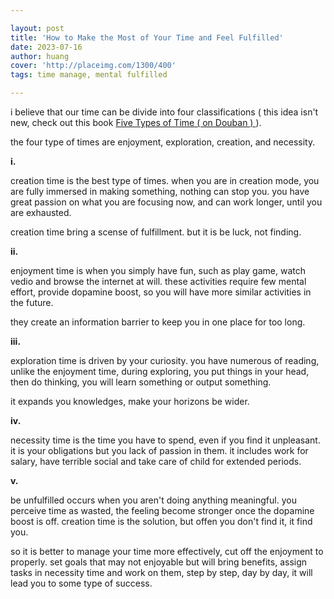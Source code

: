 ```yaml
---

layout: post
title: 'How to Make the Most of Your Time and Feel Fulfilled'
date: 2023-07-16
author: huang
cover: 'http://placeimg.com/1300/400'
tags: time manage, mental fulfilled

---
```


i believe that our time can be divide into four classifications ( this idea isn't new, check out this book [ Five Types of Time ( on Douban ) ](https://book.douban.com/subject/35234117/) ).

the four type of times are enjoyment, exploration, creation, and necessity.


**i.**

creation time is the best type of times. when you are in creation mode, you are fully immersed in making something, nothing can stop you. you have great passion on what you are focusing now, and can work longer, until you are exhausted.

creation time bring a scense of fulfillment. but  it is be luck, not finding.

**ii.**

enjoyment time is when you simply have fun, such as play game, watch vedio and browse the internet at will. these activities require few mental effort, provide dopamine boost, so you will have more similar activities in the future.

they create an information barrier to keep you in one place for too long.

**iii.**

exploration time is driven by your curiosity. you have numerous of reading, unlike the enjoyment time, during exploring, you put things in your head, then do thinking, you will learn something or output something.

it expands you knowledges, make your horizons be wider.

**iv.**

necessity time is the time you have to spend, even if you find it unpleasant. it is your obligations but you lack of passion in them.  it includes work for salary, have terrible social and take care of child for extended periods.

**v.**

be unfulfilled occurs when you aren't doing anything meaningful.  you perceive time as wasted, the feeling  become stronger once the dopamine boost is off. creation time is the solution, but offen you don't find it, it find you.

so it is better to manage your time more effectively, cut off the enjoyment  to properly. set goals that may not enjoyable but will bring benefits, assign tasks in necessity  time and work on them, step by step, day by day, it will lead you to some type of success.
